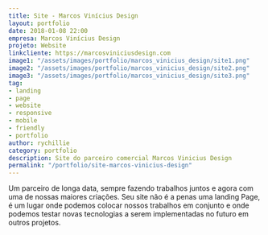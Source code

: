 ```yaml
---
title: Site - Marcos Vinícius Design
layout: portfolio
date: 2018-01-08 22:00
empresa: Marcos Vinícius Design
projeto: Website
linkcliente: https://marcosviniciusdesign.com
image1: "/assets/images/portfolio/marcos_vinicius_design/site1.png"
image2: "/assets/images/portfolio/marcos_vinicius_design/site2.png"
image3: "/assets/images/portfolio/marcos_vinicius_design/site3.png"
tag:
- landing
- page
- website
- responsive
- mobile
- friendly
- portfolio
author: rychillie
category: portfolio
description: Site do parceiro comercial Marcos Vinicius Design
permalink: "/portfolio/site-marcos-vinicius-design"
---
```


Um parceiro de longa data, sempre fazendo trabalhos juntos e agora com uma de nossas maiores criações. Seu site não é a penas uma landing Page, é um lugar onde podemos colocar nossos trabalhos em conjunto e onde podemos testar novas tecnologias a serem implementadas no futuro em outros projetos.